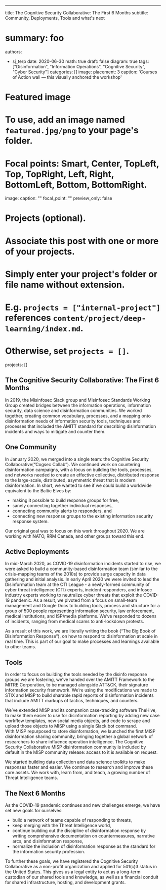 ---
title: The Cognitive Security Collaborative: The First 6 Months
subtitle: Community, Deployments, Tools and what's next
# summary: foo
authors:
- sj_terp
date: 2020-06-30
math: true
draft: false
diagram: true
tags: ["Disinformation", "Information Operations", "Cognitive Security", "Cyber Security"]
categories: []
image:
  placement: 3
  caption: 'Courses of Action wall — this visually anchored the workshop'

# Featured image
# To use, add an image named `featured.jpg/png` to your page's folder.
# Focal points: Smart, Center, TopLeft, Top, TopRight, Left, Right, BottomLeft, Bottom, BottomRight.
image:
  caption: ""
  focal_point: ""
  preview_only: false

# Projects (optional).
#   Associate this post with one or more of your projects.
#   Simply enter your project's folder or file name without extension.
#   E.g. `projects = ["internal-project"]` references `content/project/deep-learning/index.md`.
#   Otherwise, set `projects = []`.
projects: []

## The Cognitive Security Collaborative: The First 6 Months

In 2019, the Misinfosec Slack group and Misinfosec Standards Working Group created bridges between the information operations, information security, data science and disinformation communities. We worked together, creating common vocabulary, processes, and a mapping onto disinformation needs of information security tools, techniques and processes that included the AMITT standard for describing disinformation incidents and ways to mitigate and counter them.

## One Community

In January 2020, we merged into a single team: the Cognitive Security Collaborative(“Cogsec Collab”).  We continued work on countering disinformation campaigns, with a focus on building the tools, processes, and networks needed to create an effective collective, distributed response to the large-scale, distributed, asymmetric threat that is modern disinformation. In short, we wanted to see if we could build a worldwide equivalent to the Baltic Elves by: 

* making it possible to build response groups for free, 
* sanely connecting together individual responses, 
* connecting community alerts to responders, and
* connecting new response groups to the existing information security response system. 

Our original goal was to focus on this work throughout 2020.  We are working with NATO, RRM Canada, and other groups toward this end.

## Active Deployments

In mid-March 2020, as COVID-19 disinformation incidents started to rise, we were asked to build a community-based disinformation team (similar to the crisis-mapping teams of the 2010s) to provide surge capacity in data gathering and initial analysis.  In early April 2020 we were invited  to lead the Disinformation team at the CTI League - a newly-formed community of cyber threat intelligence (CTI) experts, incident responders, and infosec industry experts working to neutralize cyber threats that exploit the COVID-19 pandemic.  As a result, we pivoted from a focus on small-team management and Google Docs to building tools, process and structure for a group of 500 people representing information security, law enforcement, medical institutions, and ISP/media platforms. We’ve responded to dozens of incidents, ranging from medical scams to anti-lockdown protests. 

As a result of this work, we are literally writing the book (“The Big Book of Disinformation Response”), on how to respond to disinformation at scale in real time. This is part of our goal to make processes and learnings available to other teams.

## Tools

In order to focus on building the tools needed by the disinfo response groups we are fostering, we’ve handed over the AMITT Framework to the MITRE Corporation, to be managed alongside ATT&CK, their signature information security framework.  We’re using the modifications we made to STIX and MISP to build sharable rapid reports of disinformation incidents that include AMITT markups of tactics, techniques, and counters.  

We’ve extended MISP and its companion case-tracking software TheHive, to make them easier to use for disinformation reporting by adding new case workflow templates, new social media objects, and code to scrape and upload those objects to MISP using a single Slack bot command.  
With MISP repurposed to store disinformation, we launched the first MISP disinformation sharing community, bringing together a global network of researchers to share influence operation intelligence.  The Cognitive Security Collaborative MISP disinformation community is included by default in the MISP community release: access to it is available on request.

We started building data collection and data science toolkits to make responses faster and easier. We continue to research and improve these core assets. We work with, learn from, and teach, a growing number of Threat Intelligence teams. 

## The Next 6 Months

As the COVID-19 pandemic continues and new challenges emerge, we have set new goals for ourselves: 

* build a network of teams capable of responding to threats,
* keep merging with the Threat Intelligence world, 
* continue building out the discipline of disinformation response by writing comprehensive documentation on countermeasures, narrative arcs, and disinformation response, 
* normalize the inclusion of disinformation response as the standard for the information security profession. 

To further these goals, we have registered the Cognitive Security Collaborative as a non-profit organization and applied for 501(c)3 status in the United States. This gives us a legal entity to act as a long-term custodian of our shared tools and knowledge, as well as a financial conduit for shared infrastructure, hosting, and development grants.
